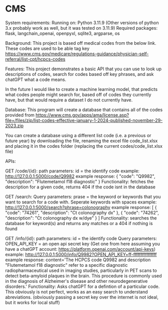 # CMS

System requirements:
Running on: Python 3.11.9 (Other versions of python 3.x probably work as well, but it was tested on 3.11.9)
Required packages: flask, langchain_openai, openpyxl, sqlite3, argparse, os

Background:
This project is based off medical codes from the below link. These codes are used to be able tag key 
https://www.cms.gov/medicare/regulations-guidance/physician-self-referral/list-cpt/hcpcs-codes

Features:
This project demonstrates a basic API that you can use to look up descriptions of codes, search for codes based off key phrases, and ask chatGPT what a code means. 

In the future I would like to create a machine learning model, that predicts what codes people might search for, based off of codes they currently have, but that would require a dataset I do not currently have.


Database:
This program will create a database that contains all of the codes provided from https://www.cms.gov/apps/ama/license.asp?file=/files/zip/list-codes-effective-january-1-2024-published-november-29-2023.zip

You can create a database using a different list code (i.e. a previous or future year) by downloading the file, renaming the excel file code_list.xlsx and placing it in the codes folder (replacing the current codes/code_list.xlsx file)

APIs:

GET /code/{id}:
	path parameters:
		id = the identify code
	example: http://127.0.0.1:5000/code/Q9982
	example response: 
		{
    		"code": "Q9982",
    		"description": "Flutemetamol f18 diagnostic"
		}
	Functionality: fetches the description for a given code, returns 404 if the code isnt in the database

GET /search:
	Query parameters: 
		prase = the keyword or keywords that you want to search for a code with. Seperate keywords with spaces
	example: http://127.0.0.1:5000/search?phrase=colonography
	example response: 
		[
		    {
		        "code": "74261",
		        "description": "Ct colonography dx"
		    },
		    {
		        "code": "74262",
		        "description": "Ct colonography dx w/dye"
		    }
		]
	Functionality: searches the database for keyword(s) and returns any matches or a 404 if nothing is found

GET /info/{id}:
	path parameters:
		id = the identify code
	Query parameters: 
		OPEN_API_KEY = an open api secret key (Get one from here assuming you have a chatGPT account: https://platform.openai.com/account/api-keys)
	example: http://127.0.0.1:5000/info/Q9982?OPEN_API_KEY=ff-ffffffffffffffff
	example response: 
		content='The HCPCS code Q9982 and description "Flutemetamol f18 diagnostic" refer to a specific diagnostic radiopharmaceutical used in imaging studies, particularly in PET scans to detect beta-amyloid plaques in the brain. This procedure is commonly used in the diagnosis of Alzheimer\'s disease and other neurodegenerative disorders.'
	Functionality: Asks chatGPT for a defintion of a particular code. This obviously is not perfect, works as an easy search to understand abreviations. (obviously passing a secret key over the internet is not ideal, but it works for local stuff)
